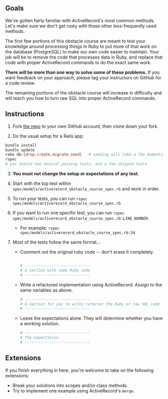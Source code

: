 ## Goals

We've gotten fairly familiar with ActiveRecord's most common methods. Let's make sure we don't get rusty with those other less-frequently used methods.

The first few portions of this obstacle course are meant to test your knowledge around processing things in Ruby to put more of that work on the database (PostgreSQL) to make our own code easier to maintain. Your job will be to remove the code that processes data in Ruby, and replace that code with proper ActiveRecord commands to do the exact same work.

**There will be more than one way to solve some of these problems.** If you want feedback on your approach, please tag your instructors on GitHub for a code review.

The remaining portions of the obstacle course will increase in difficulty and will teach you how to turn raw SQL into proper ActiveRecord commands.


## Instructions

1. Fork [the repo](https://github.com/turingschool-projects/activerecord-obstacle-course) to your own GitHub account, then clone down your fork.

2. Do the usual setup for a Rails app:

```bash
bundle install
bundle update
rake db:{drop,create,migrate,seed}   # seeding will take a few moments
rspec
# you should see several passing tests, and a few skipped tests
```

3. **You must not change the setup or expectations of any test.**

4. Start with the top test within `spec/models/activerecord_obstacle_course_spec.rb` and work in order.

5. To run your tests, you can run `rspec spec/models/activerecord_obstacle_course_spec.rb`

6. If you want to run one specific test, you can run `rspec spec/models/activerecord_obstacle_course_spec.rb:LINE_NUMBER`.

    * For example: `rspec spec/models/activerecord_obstacle_course_spec.rb:34`

7. Most of the tests follow the same format...

    * Comment out the original ruby code -- don't erase it completely.

      ```ruby

      # -----------------------------
      # A section with some Ruby code
      # -----------------------------

      ```

    * Write a refactored implementation using ActiveRecord. Assign to the same variables as above.

      ```ruby
      # -----------------------------
      # A section for you to write refactor the Ruby or raw SQL code
      # -----------------------------
      ```

    * Leave the expectations alone. They will determine whether you have a working solution.

      ```ruby
      # -----------------------------
      # The expectation
      # -----------------------------
      ```


## Extensions

If you finish everything in here, you're welcome to take on the following extensions:

* Break your solutions into scopes and/or class methods.
* Try to implement one example using ActiveRecord's `merge`.
